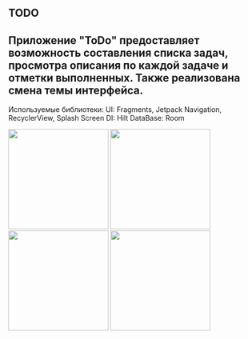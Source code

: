 TODO
---
Приложение "ToDo" предоставляет возможность составления списка задач, просмотра описания по каждой задаче и отметки выполненных. Также реализована смена темы интерфейса.
---
Используемые библиотеки:
UI: Fragments, Jetpack Navigation, RecyclerView, Splash Screen
DI: Hilt
DataBase: Room

<img src="https://github.com/user-attachments/assets/ee83c213-fe13-4a17-9394-6bbcc410564e" width="200" />
<img src="https://github.com/user-attachments/assets/5cb9942f-bb64-4ecf-a4fb-044d4ad8aa2e" width="200" />
<img src="https://github.com/user-attachments/assets/e9d3bd51-dabb-4bc3-ad52-3b4e9c1a9344" width="200" />
<img src="https://github.com/user-attachments/assets/231f2906-1790-4bf2-949c-f52a103362f8" width="200" />
